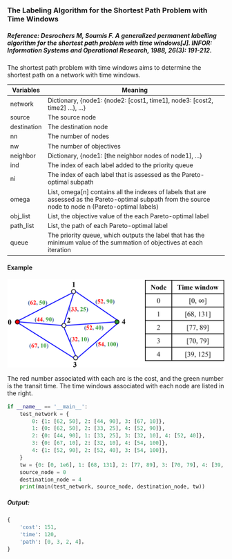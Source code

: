 ### The Labeling Algorithm for the Shortest Path Problem with Time Windows

##### Reference: Desrochers M, Soumis F. A generalized permanent labelling algorithm for the shortest path problem with time windows[J]. INFOR: Information Systems and Operational Research, 1988, 26(3): 191-212.

The shortest path problem with time windows aims to determine the shortest path on a network with time windows.

| Variables   | Meaning                                                      |
| ----------- | ------------------------------------------------------------ |
| network     | Dictionary, {node1: {node2: [cost1, time1], node3: [cost2, time2] ...}, ...} |
| source      | The source node                                              |
| destination | The destination node                                         |
| nn          | The number of nodes                                          |
| nw          | The number of objectives                                     |
| neighbor    | Dictionary, {node1: [the neighbor nodes of node1], ...}      |
| ind         | The index of each label added to the priority queue          |
| ni          | The index of each label that is assessed as the Pareto-optimal subpath |
| omega       | List, omega[n] contains all the indexes of labels that are assessed as the Pareto-optimal subpath from the source node to node n (Pareto-optimal labels) |
| obj_list    | List, the objective value of the each Pareto-optimal label   |
| path_list   | List, the path of each Pareto-optimal label                  |
| queue       | The priority queue, which outputs the label that has the minimum value of the summation of objectives at each iteration |

#### Example

![](https://github.com/Xavier-MaYiMing/The-labeling-algorithm-for-the-shortest-path-problem-with-time-windows/blob/main/SPPTW.png)

The red number associated with each arc is the cost, and the green number is the transit time. The time windows associated with each node are listed in the right.

```python
if __name__ == '__main__':
    test_network = {
        0: {1: [62, 50], 2: [44, 90], 3: [67, 10]},
        1: {0: [62, 50], 2: [33, 25], 4: [52, 90]},
        2: {0: [44, 90], 1: [33, 25], 3: [32, 10], 4: [52, 40]},
        3: {0: [67, 10], 2: [32, 10], 4: [54, 100]},
        4: {1: [52, 90], 2: [52, 40], 3: [54, 100]},
    }
    tw = {0: [0, 1e6], 1: [68, 131], 2: [77, 89], 3: [70, 79], 4: [39, 125]}
    source_node = 0
    destination_node = 4
    print(main(test_network, source_node, destination_node, tw))
```

##### Output:

```python
{
    'cost': 151, 
    'time': 120, 
    'path': [0, 3, 2, 4]，
}
```

